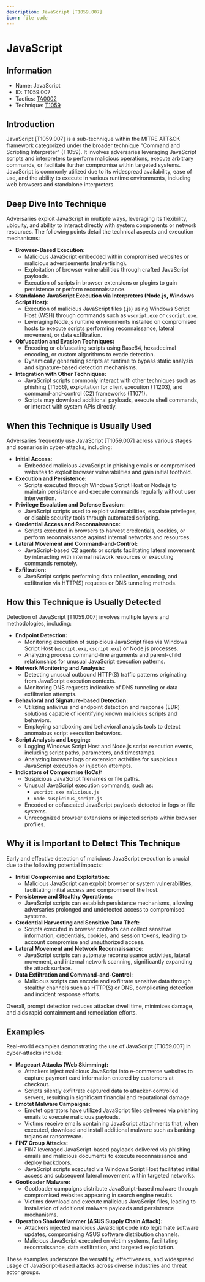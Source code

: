 ```yaml
---
description: JavaScript [T1059.007]
icon: file-code
---
```


# JavaScript

## Information

* Name: JavaScript
* ID: T1059.007
* Tactics: [TA0002](../)
* Technique: [T1059](./)

## Introduction

JavaScript \[T1059.007] is a sub-technique within the MITRE ATT\&CK framework categorized under the broader technique "Command and Scripting Interpreter" (T1059). It involves adversaries leveraging JavaScript scripts and interpreters to perform malicious operations, execute arbitrary commands, or facilitate further compromise within targeted systems. JavaScript is commonly utilized due to its widespread availability, ease of use, and the ability to execute in various runtime environments, including web browsers and standalone interpreters.

## Deep Dive Into Technique

Adversaries exploit JavaScript in multiple ways, leveraging its flexibility, ubiquity, and ability to interact directly with system components or network resources. The following points detail the technical aspects and execution mechanisms:

* **Browser-Based Execution:**
  * Malicious JavaScript embedded within compromised websites or malicious advertisements (malvertising).
  * Exploitation of browser vulnerabilities through crafted JavaScript payloads.
  * Execution of scripts in browser extensions or plugins to gain persistence or perform reconnaissance.
* **Standalone JavaScript Execution via Interpreters (Node.js, Windows Script Host):**
  * Execution of malicious JavaScript files (.js) using Windows Script Host (WSH) through commands such as `wscript.exe` or `cscript.exe`.
  * Leveraging Node.js runtime environments installed on compromised hosts to execute scripts performing reconnaissance, lateral movement, or data exfiltration.
* **Obfuscation and Evasion Techniques:**
  * Encoding or obfuscating scripts using Base64, hexadecimal encoding, or custom algorithms to evade detection.
  * Dynamically generating scripts at runtime to bypass static analysis and signature-based detection mechanisms.
* **Integration with Other Techniques:**
  * JavaScript scripts commonly interact with other techniques such as phishing (T1566), exploitation for client execution (T1203), and command-and-control (C2) frameworks (T1071).
  * Scripts may download additional payloads, execute shell commands, or interact with system APIs directly.

## When this Technique is Usually Used

Adversaries frequently use JavaScript \[T1059.007] across various stages and scenarios in cyber-attacks, including:

* **Initial Access:**
  * Embedded malicious JavaScript in phishing emails or compromised websites to exploit browser vulnerabilities and gain initial foothold.
* **Execution and Persistence:**
  * Scripts executed through Windows Script Host or Node.js to maintain persistence and execute commands regularly without user intervention.
* **Privilege Escalation and Defense Evasion:**
  * JavaScript scripts used to exploit vulnerabilities, escalate privileges, or disable security tools through automated scripting.
* **Credential Access and Reconnaissance:**
  * Scripts executed in browsers to harvest credentials, cookies, or perform reconnaissance against internal networks and resources.
* **Lateral Movement and Command-and-Control:**
  * JavaScript-based C2 agents or scripts facilitating lateral movement by interacting with internal network resources or executing commands remotely.
* **Exfiltration:**
  * JavaScript scripts performing data collection, encoding, and exfiltration via HTTP(S) requests or DNS tunneling methods.

## How this Technique is Usually Detected

Detection of JavaScript \[T1059.007] involves multiple layers and methodologies, including:

* **Endpoint Detection:**
  * Monitoring execution of suspicious JavaScript files via Windows Script Host (`wscript.exe`, `cscript.exe`) or Node.js processes.
  * Analyzing process command-line arguments and parent-child relationships for unusual JavaScript execution patterns.
* **Network Monitoring and Analysis:**
  * Detecting unusual outbound HTTP(S) traffic patterns originating from JavaScript execution contexts.
  * Monitoring DNS requests indicative of DNS tunneling or data exfiltration attempts.
* **Behavioral and Signature-based Detection:**
  * Utilizing antivirus and endpoint detection and response (EDR) solutions capable of identifying known malicious scripts and behaviors.
  * Employing sandboxing and behavioral analysis tools to detect anomalous script execution behaviors.
* **Script Analysis and Logging:**
  * Logging Windows Script Host and Node.js script execution events, including script paths, parameters, and timestamps.
  * Analyzing browser logs or extension activities for suspicious JavaScript execution or injection attempts.
* **Indicators of Compromise (IoCs):**
  * Suspicious JavaScript filenames or file paths.
  * Unusual JavaScript execution commands, such as:
    * `wscript.exe malicious.js`
    * `node suspicious_script.js`
  * Encoded or obfuscated JavaScript payloads detected in logs or file systems.
  * Unrecognized browser extensions or injected scripts within browser profiles.

## Why it is Important to Detect This Technique

Early and effective detection of malicious JavaScript execution is crucial due to the following potential impacts:

* **Initial Compromise and Exploitation:**
  * Malicious JavaScript can exploit browser or system vulnerabilities, facilitating initial access and compromise of the host.
* **Persistence and Stealthy Operations:**
  * JavaScript scripts can establish persistence mechanisms, allowing adversaries prolonged and undetected access to compromised systems.
* **Credential Harvesting and Sensitive Data Theft:**
  * Scripts executed in browser contexts can collect sensitive information, credentials, cookies, and session tokens, leading to account compromise and unauthorized access.
* **Lateral Movement and Network Reconnaissance:**
  * JavaScript scripts can automate reconnaissance activities, lateral movement, and internal network scanning, significantly expanding the attack surface.
* **Data Exfiltration and Command-and-Control:**
  * Malicious scripts can encode and exfiltrate sensitive data through stealthy channels such as HTTP(S) or DNS, complicating detection and incident response efforts.

Overall, prompt detection reduces attacker dwell time, minimizes damage, and aids rapid containment and remediation efforts.

## Examples

Real-world examples demonstrating the use of JavaScript \[T1059.007] in cyber-attacks include:

* **Magecart Attacks (Web Skimming):**
  * Attackers inject malicious JavaScript into e-commerce websites to capture payment card information entered by customers at checkout.
  * Scripts silently exfiltrate captured data to attacker-controlled servers, resulting in significant financial and reputational damage.
* **Emotet Malware Campaigns:**
  * Emotet operators have utilized JavaScript files delivered via phishing emails to execute malicious payloads.
  * Victims receive emails containing JavaScript attachments that, when executed, download and install additional malware such as banking trojans or ransomware.
* **FIN7 Group Attacks:**
  * FIN7 leveraged JavaScript-based payloads delivered via phishing emails and malicious documents to execute reconnaissance and deploy backdoors.
  * JavaScript scripts executed via Windows Script Host facilitated initial access and subsequent lateral movement within targeted networks.
* **Gootloader Malware:**
  * Gootloader campaigns distribute JavaScript-based malware through compromised websites appearing in search engine results.
  * Victims download and execute malicious JavaScript files, leading to installation of additional malware payloads and persistence mechanisms.
* **Operation ShadowHammer (ASUS Supply Chain Attack):**
  * Attackers injected malicious JavaScript code into legitimate software updates, compromising ASUS software distribution channels.
  * Malicious JavaScript executed on victim systems, facilitating reconnaissance, data exfiltration, and targeted exploitation.

These examples underscore the versatility, effectiveness, and widespread usage of JavaScript-based attacks across diverse industries and threat actor groups.
